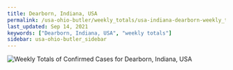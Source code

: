 ```yaml
---
title: Dearborn, Indiana, USA
permalink: /usa-ohio-butler/weekly_totals/usa-indiana-dearborn-weekly_totals.html
last_updated: Sep 14, 2021
keywords: ["Dearborn, Indiana, USA", "weekly totals"]
sidebar: usa-ohio-butler_sidebar
---
```


![Weekly Totals of Confirmed Cases for Dearborn, Indiana, USA](/covid_tracker/images/graphs/usa-indiana-dearborn-weekly_totals_graph.png)
